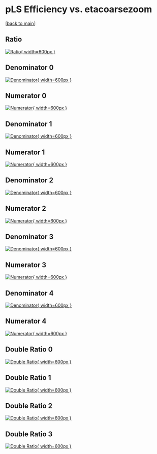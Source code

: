 # pLS Efficiency vs. etacoarsezoom

[[back to main](./)]



## Ratio

[![Ratio](../mtv/var/pLS_xtr_0_1_eff_etacoarsezoom.png){ width=600px }](../mtv/var/pLS_xtr_0_1_eff_etacoarsezoom.pdf)

## Denominator 0

[![Denominator](../mtv/den/pLS_xtr_0_1_eff_etacoarsezoom_den0.png){ width=600px }](../mtv/den/pLS_xtr_0_1_eff_etacoarsezoom_den0.pdf)

## Numerator 0

[![Numerator](../mtv/num/pLS_xtr_0_1_eff_etacoarsezoom_num0.png){ width=600px }](../mtv/num/pLS_xtr_0_1_eff_etacoarsezoom_num0.pdf)

## Denominator 1

[![Denominator](../mtv/den/pLS_xtr_0_1_eff_etacoarsezoom_den1.png){ width=600px }](../mtv/den/pLS_xtr_0_1_eff_etacoarsezoom_den1.pdf)

## Numerator 1

[![Numerator](../mtv/num/pLS_xtr_0_1_eff_etacoarsezoom_num1.png){ width=600px }](../mtv/num/pLS_xtr_0_1_eff_etacoarsezoom_num1.pdf)

## Denominator 2

[![Denominator](../mtv/den/pLS_xtr_0_1_eff_etacoarsezoom_den2.png){ width=600px }](../mtv/den/pLS_xtr_0_1_eff_etacoarsezoom_den2.pdf)

## Numerator 2

[![Numerator](../mtv/num/pLS_xtr_0_1_eff_etacoarsezoom_num2.png){ width=600px }](../mtv/num/pLS_xtr_0_1_eff_etacoarsezoom_num2.pdf)

## Denominator 3

[![Denominator](../mtv/den/pLS_xtr_0_1_eff_etacoarsezoom_den3.png){ width=600px }](../mtv/den/pLS_xtr_0_1_eff_etacoarsezoom_den3.pdf)

## Numerator 3

[![Numerator](../mtv/num/pLS_xtr_0_1_eff_etacoarsezoom_num3.png){ width=600px }](../mtv/num/pLS_xtr_0_1_eff_etacoarsezoom_num3.pdf)

## Denominator 4

[![Denominator](../mtv/den/pLS_xtr_0_1_eff_etacoarsezoom_den4.png){ width=600px }](../mtv/den/pLS_xtr_0_1_eff_etacoarsezoom_den4.pdf)

## Numerator 4

[![Numerator](../mtv/num/pLS_xtr_0_1_eff_etacoarsezoom_num4.png){ width=600px }](../mtv/num/pLS_xtr_0_1_eff_etacoarsezoom_num4.pdf)

## Double Ratio 0

[![Double Ratio](../mtv/ratio/pLS_xtr_0_1_eff_etacoarsezoom_ratio0.png){ width=600px }](../mtv/ratio/pLS_xtr_0_1_eff_etacoarsezoom_ratio0.pdf)

## Double Ratio 1

[![Double Ratio](../mtv/ratio/pLS_xtr_0_1_eff_etacoarsezoom_ratio1.png){ width=600px }](../mtv/ratio/pLS_xtr_0_1_eff_etacoarsezoom_ratio1.pdf)

## Double Ratio 2

[![Double Ratio](../mtv/ratio/pLS_xtr_0_1_eff_etacoarsezoom_ratio2.png){ width=600px }](../mtv/ratio/pLS_xtr_0_1_eff_etacoarsezoom_ratio2.pdf)

## Double Ratio 3

[![Double Ratio](../mtv/ratio/pLS_xtr_0_1_eff_etacoarsezoom_ratio3.png){ width=600px }](../mtv/ratio/pLS_xtr_0_1_eff_etacoarsezoom_ratio3.pdf)

